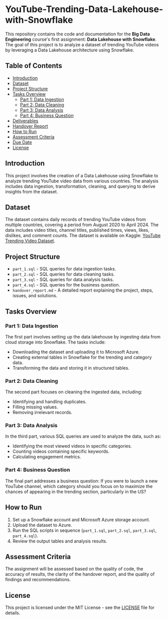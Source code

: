 # YouTube-Trending-Data-Lakehouse-with-Snowflake

This repository contains the code and documentation for the **Big Data Engineering** course's first assignment: **Data Lakehouse with Snowflake**. The goal of this project is to analyze a dataset of trending YouTube videos by leveraging a Data Lakehouse architecture using Snowflake.

## Table of Contents

- [Introduction](#introduction)
- [Dataset](#dataset)
- [Project Structure](#project-structure)
- [Tasks Overview](#tasks-overview)
  - [Part 1: Data Ingestion](#part-1-data-ingestion)
  - [Part 2: Data Cleaning](#part-2-data-cleaning)
  - [Part 3: Data Analysis](#part-3-data-analysis)
  - [Part 4: Business Question](#part-4-business-question)
- [Deliverables](#deliverables)
- [Handover Report](#handover-report)
- [How to Run](#how-to-run)
- [Assessment Criteria](#assessment-criteria)
- [Due Date](#due-date)
- [License](#license)

## Introduction

This project involves the creation of a Data Lakehouse using Snowflake to analyze trending YouTube video data from various countries. The analysis includes data ingestion, transformation, cleaning, and querying to derive insights from the dataset.

## Dataset

The dataset contains daily records of trending YouTube videos from multiple countries, covering a period from August 2020 to April 2024. The data includes video titles, channel titles, published times, views, likes, dislikes, and comment counts. The dataset is available on Kaggle: [YouTube Trending Video Dataset](https://www.kaggle.com/rsrishav/youtube-trending-video-dataset).

## Project Structure

- `part_1.sql` - SQL queries for data ingestion tasks.
- `part_2.sql` - SQL queries for data cleaning tasks.
- `part_3.sql` - SQL queries for data analysis tasks.
- `part_4.sql` - SQL queries for the business question.
- `handover_report.md` - A detailed report explaining the project, steps, issues, and solutions.

## Tasks Overview

### Part 1: Data Ingestion

The first part involves setting up the data lakehouse by ingesting data from cloud storage into Snowflake. The tasks include:
- Downloading the dataset and uploading it to Microsoft Azure.
- Creating external tables in Snowflake for the trending and category data.
- Transforming the data and storing it in structured tables.

### Part 2: Data Cleaning

The second part focuses on cleaning the ingested data, including:
- Identifying and handling duplicates.
- Filling missing values.
- Removing irrelevant records.

### Part 3: Data Analysis

In the third part, various SQL queries are used to analyze the data, such as:
- Identifying the most viewed videos in specific categories.
- Counting videos containing specific keywords.
- Calculating engagement metrics.

### Part 4: Business Question

The final part addresses a business question: If you were to launch a new YouTube channel, which category should you focus on to maximize the chances of appearing in the trending section, particularly in the US?


## How to Run

1. Set up a Snowflake account and Microsoft Azure storage account.
2. Upload the dataset to Azure.
3. Run the SQL scripts in sequence (`part_1.sql`, `part_2.sql`, `part_3.sql`, `part_4.sql`).
4. Review the output tables and analysis results.

## Assessment Criteria

The assignment will be assessed based on the quality of code, the accuracy of results, the clarity of the handover report, and the quality of findings and recommendations.


## License

This project is licensed under the MIT License - see the [LICENSE](LICENSE) file for details.
